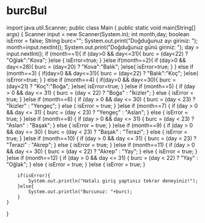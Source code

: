 # burcBul
import java.util.Scanner;
public class Main {
    public static void main(String[] args) {
        Scanner input = new Scanner(System.in);
        int month,day;
        boolean isError = false;
        String burc="";
        System.out.print("Doğduğunuz ayı giriniz: ");
        month=input.nextInt();
        System.out.print("Doğduğunuz günü giriniz: ");
        day = input.nextInt();
        if (month==1){
            if (day>0 && day<=31){
                burc = (day<22) ? "Oğlak":"Kova";
            }else {
                isError=true;
            }
        }else if(month==2){
            if (day>0 && day<=28){
                burc = (day<20) ? "Kova":"Balık";
            }else{
                isError=true;
            }
        } else if (month==3) {
            if(day>0 && day<=31){
                burc = (day<22) ? "Balık":"Koç";
            }else{
                isError=true;
            }
        } else if (month==4) {
            if(day>0 && day<=30){
                burc = (day<21) ? "Koç":"Boğa";
            }else{
                isError=true;
            }
        }else if (month==5) {
            if (day > 0 && day <= 31) {
                burc = (day < 22) ? "Boğa" : "İkizler";
            } else {
                isError = true;
            }
        }else if (month==6) {
            if (day > 0 && day <= 30) {
                burc = (day < 23) ? "İkizler" : "Yengeç";
            } else {
                isError = true;
            }
        }else if (month==7) {
            if (day > 0 && day <= 31) {
                burc = (day < 23) ? "Yengeç" : "Aslan";
            } else {
                isError = true;
            }
        }else if (month==8) {
            if (day > 0 && day <= 31) {
                burc = (day < 23) ? "Aslan" : "Başak";
            } else {
                isError = true;
            }
        }else if (month==9) {
            if (day > 0 && day <= 30) {
                burc = (day < 23) ? "Başak" : "Terazi";
            } else {
                isError = true;
            }
        }else if (month==10) {
            if (day > 0 && day <= 31) {
                burc = (day < 23) ? "Terazi" : "Akrep";
            } else {
                isError = true;
            }
        }else if (month==11) {
            if (day > 0 && day <= 30) {
                burc = (day < 22) ? "Akrep" : "Yay";
            } else {
                isError = true;
            }
        }else if (month==12) {
            if (day > 0 && day <= 31) {
                burc = (day < 22) ? "Yay" : "Oğlak";
            } else {
                isError = true;
            }
        }else {
            isError = true;
        }

        if(isError){
            System.out.println("Hatalı giriş yaptınız tekrar deneyiniz!");
        }else{
            System.out.println("Burcunuz: "+burc);
        }
    }
}
